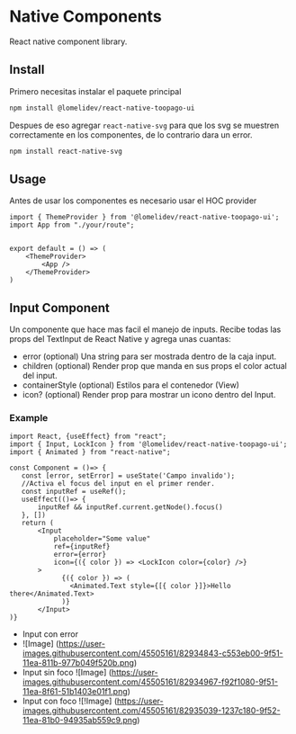 # Native Components

React native component library.

## Install

Primero necesitas instalar el paquete principal

```sh
npm install @lomelidev/react-native-toopago-ui
```

Despues de eso agregar `react-native-svg` para que los svg se muestren correctamente en los componentes, de lo contrario dara un error.

```sh
npm install react-native-svg
```

## Usage
Antes de usar los componentes es necesario usar el HOC provider
```
import { ThemeProvider } from '@lomelidev/react-native-toopago-ui';
import App from "./your/route";


export default = () => (
    <ThemeProvider>
        <App />
    </ThemeProvider>
)
```

## Input Component
Un componente que hace mas facil el manejo de inputs. Recibe todas las props del TextInput de React Native y agrega unas cuantas:

 * error (optional) Una string para ser mostrada dentro de la caja input.
 * children (optional) Render prop que manda en sus props el color actual del input.
 * containerStyle (optional) Estilos para el contenedor (View)
 * icon? (optional)  Render prop para mostrar un icono dentro del Input.

 ### Example
 ```
import React, {useEffect} from "react";
import { Input, LockIcon } from '@lomelidev/react-native-toopago-ui';
import { Animated } from "react-native";

const Component = ()=> {
    const [error, setError] = useState('Campo invalido');
    //Activa el focus del input en el primer render.
    const inputRef = useRef();
    useEffect(()=> {
        inputRef && inputRef.current.getNode().focus()
    }, [])
    return ( 
        <Input
            placeholder="Some value"
            ref={inputRef}
            error={error}
            icon={({ color }) => <LockIcon color={color} />}
        >
              {({ color }) => (
                <Animated.Text style={[{ color }]}>Hello there</Animated.Text>
              )}
        </Input>
)}
 ```
 - Input con error 
 - ![Image] (https://user-images.githubusercontent.com/45505161/82934843-c553eb00-9f51-11ea-811b-977b049f520b.png)
- Input sin foco
  ![Image] (https://user-images.githubusercontent.com/45505161/82934967-f92f1080-9f51-11ea-8f61-51b1403e01f1.png)
- Input con foco
![!Image] (https://user-images.githubusercontent.com/45505161/82935039-1237c180-9f52-11ea-81b0-94935ab559c9.png)
